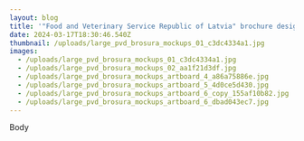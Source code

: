 ```yaml
---
layout: blog
title: '"Food and Veterinary Service Republic of Latvia" brochure design'
date: 2024-03-17T18:30:46.540Z
thumbnail: /uploads/large_pvd_brosura_mockups_01_c3dc4334a1.jpg
images:
  - /uploads/large_pvd_brosura_mockups_01_c3dc4334a1.jpg
  - /uploads/large_pvd_brosura_mockups_02_aa1f21d3df.jpg
  - /uploads/large_pvd_brosura_mockups_artboard_4_a86a75886e.jpg
  - /uploads/large_pvd_brosura_mockups_artboard_5_4d0ce5d430.jpg
  - /uploads/large_pvd_brosura_mockups_artboard_6_copy_155af10b82.jpg
  - /uploads/large_pvd_brosura_mockups_artboard_6_dbad043ec7.jpg
---
```

Body
